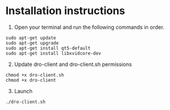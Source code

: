 # Installation instructions
1. Open your terminal and run the following commands in order.
```
sudo apt-get update
sudo apt-get upgrade
sudo apt-get install qt5-default
sudo apt-get install libxvidcore-dev
```
2. Update dro-client and dro-client.sh permissions
```
chmod +x dro-client.sh
chmod +x dro-client
```
3. Launch
```
./dro-client.sh
```
